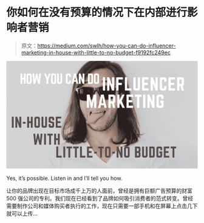 # 你如何在没有预算的情况下在内部进行影响者营销

> 原文：<https://medium.com/swlh/how-you-can-do-influencer-marketing-in-house-with-little-to-no-budget-f9192fc249ec>

![](img/80e9acfd76a2667d45dd774cb5f2a84c.png)

Yes, it’s possible. Listen in and I’ll tell you how.

让你的品牌出现在目标市场成千上万的人面前，曾经是拥有巨额广告预算的财富 500 强公司的专利。我们现在已经看到了品牌如何吸引消费者的范式转变。曾经需要制作公司和媒体购买者执行的工作，现在只需要一部手机和在屏幕上点击几下就可以上传…